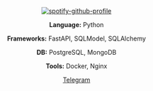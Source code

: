 <div align="center">

[![spotify-github-profile](https://spotify-github-profile.kittinanx.com/api/view?uid=31r6a6w5bq7kr2hczzejuvqry7oe&cover_image=true&theme=default&show_offline=false&background_color=121212&interchange=false)](https://github.com/kittinan/spotify-github-profile)

**Language:** Python

**Frameworks:** FastAPI, SQLModel, SQLAlchemy

**DB:** PostgreSQL, MongoDB

**Tools:** Docker, Nginx

[Telegram](https://t.me/kaiser_wald)

</div>
